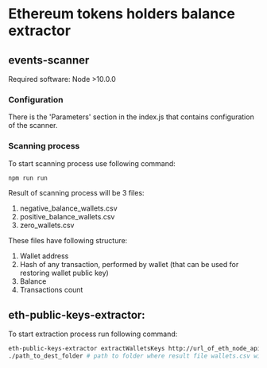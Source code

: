 # Ethereum tokens holders balance extractor

## events-scanner
Required software:
Node >10.0.0

### Configuration
There is the 'Parameters' section in the index.js that contains configuration of the scanner.

### Scanning process
To start scanning process use following command:
```sh
npm run run
```

Result of scanning process will be 3 files:
1. negative_balance_wallets.csv
2. positive_balance_wallets.csv
3. zero_wallets.csv

These files have following structure:
1. Wallet address
2. Hash of any transaction, performed by wallet (that can be used for restoring wallet public key)
3. Balance
4. Transactions count

## eth-public-keys-extractor:
To start extraction process run following command:
```sh
eth-public-keys-extractor extractWalletsKeys http://url_of_eth_node_api ./path_to_wallets.csv # path to the file that contains wallets obtained by events-scanner utility
./path_to_dest_folder # path to folder where result file wallets.csv will be saved
```